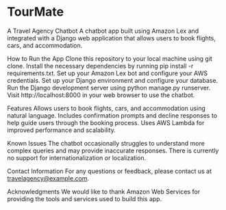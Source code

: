 # TourMate
A Travel Agency Chatbot
A chatbot app built using Amazon Lex and integrated with a Django web application that allows users to book flights, cars, and accommodation.

How to Run the App
Clone this repository to your local machine using git clone.
Install the necessary dependencies by running pip install -r requirements.txt.
Set up your Amazon Lex bot and configure your AWS credentials.
Set up your Django environment and configure your database.
Run the Django development server using python manage.py runserver.
Visit http://localhost:8000 in your web browser to use the chatbot.

Features
Allows users to book flights, cars, and accommodation using natural language.
Includes confirmation prompts and decline responses to help guide users through the booking process.
Uses AWS Lambda for improved performance and scalability.

Known Issues
The chatbot occasionally struggles to understand more complex queries and may provide inaccurate responses.
There is currently no support for internationalization or localization.

Contact Information
For any questions or feedback, please contact us at travelagency@example.com.

Acknowledgments
We would like to thank Amazon Web Services for providing the tools and services used to build this app.
